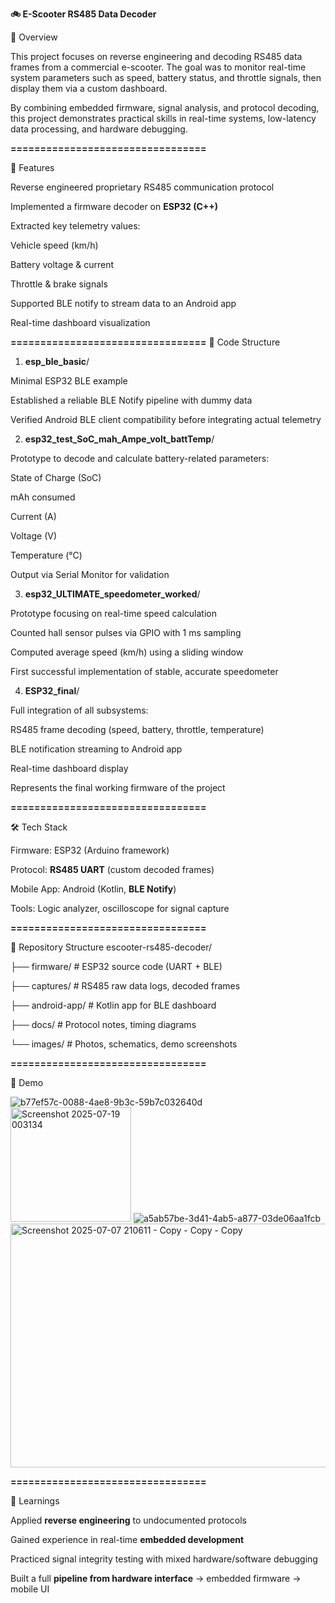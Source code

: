 **🚲 E-Scooter RS485 Data Decoder**

📌 Overview

This project focuses on reverse engineering and decoding RS485 data frames from a commercial e-scooter. The goal was to monitor real-time system parameters such as speed, battery status, and throttle signals, then display them via a custom dashboard.

By combining embedded firmware, signal analysis, and protocol decoding, this project demonstrates practical skills in real-time systems, low-latency data processing, and hardware debugging.

**=================================**

🔧 Features

Reverse engineered proprietary RS485 communication protocol

Implemented a firmware decoder on **ESP32 (C++)**

Extracted key telemetry values:

Vehicle speed (km/h)

Battery voltage & current

Throttle & brake signals

Supported BLE notify to stream data to an Android app

Real-time dashboard visualization

**=================================**
🔧 Code Structure
1. **esp_ble_basic**/

Minimal ESP32 BLE example

Established a reliable BLE Notify pipeline with dummy data

Verified Android BLE client compatibility before integrating actual telemetry

2. **esp32_test_SoC_mah_Ampe_volt_battTemp**/

Prototype to decode and calculate battery-related parameters:

State of Charge (SoC)

mAh consumed

Current (A)

Voltage (V)

Temperature (°C)

Output via Serial Monitor for validation

3. **esp32_ULTIMATE_speedometer_worked**/

Prototype focusing on real-time speed calculation

Counted hall sensor pulses via GPIO with 1 ms sampling

Computed average speed (km/h) using a sliding window

First successful implementation of stable, accurate speedometer

4. **ESP32_final**/

Full integration of all subsystems:

RS485 frame decoding (speed, battery, throttle, temperature)

BLE notification streaming to Android app

Real-time dashboard display

Represents the final working firmware of the project


**=================================**

🛠️ Tech Stack

Firmware: ESP32 (Arduino framework)

Protocol: **RS485 UART** (custom decoded frames)

Mobile App: Android (Kotlin, **BLE Notify**)

Tools: Logic analyzer, oscilloscope for signal capture

**=================================**

📂 Repository Structure
escooter-rs485-decoder/


├── firmware/         # ESP32 source code (UART + BLE)

├── captures/         # RS485 raw data logs, decoded frames

├── android-app/      # Kotlin app for BLE dashboard

├── docs/             # Protocol notes, timing diagrams

└── images/           # Photos, schematics, demo screenshots

**=================================**

📸 Demo

![b77ef57c-0088-4ae8-9b3c-59b7c032640d](https://github.com/user-attachments/assets/5923353c-8529-4eac-a77f-7ff8662e99e8)
<img width="193" height="183" alt="Screenshot 2025-07-19 003134" src="https://github.com/user-attachments/assets/16d98935-5854-4e6d-936f-558953e72f1b" />
![a5ab57be-3d41-4ab5-a877-03de06aa1fcb](https://github.com/user-attachments/assets/99e1f9af-b47b-489b-ab96-cb49e81e03f9)
<img width="1227" height="390" alt="Screenshot 2025-07-07 210611 - Copy - Copy - Copy" src="https://github.com/user-attachments/assets/ed095427-aada-433f-bf04-894538500513" />

**=================================**

📖 Learnings

Applied **reverse engineering** to undocumented protocols

Gained experience in real-time **embedded development**

Practiced signal integrity testing with mixed hardware/software debugging

Built a full **pipeline from hardware interface** → embedded firmware → mobile UI
